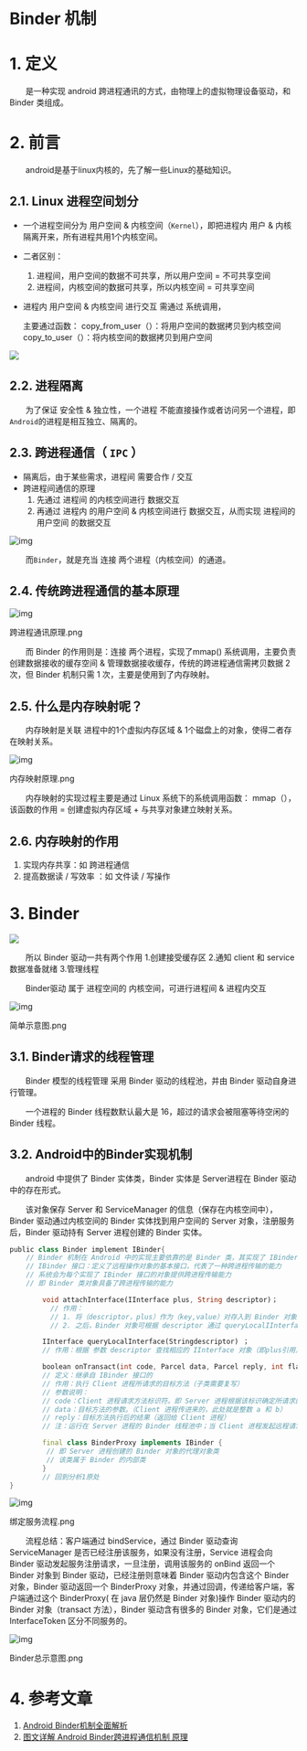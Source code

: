 # Binder 机制

# 1. 定义

　　是一种实现 android 跨进程通讯的方式，由物理上的虚拟物理设备驱动，和 Binder 类组成。

# 2. 前言

　　android是基于linux内核的，先了解一些Linux的基础知识。

## 2.1. Linux 进程空间划分

- 一个进程空间分为 用户空间 & 内核空间（`Kernel`），即把进程内 用户 & 内核 隔离开来，所有进程共用1个内核空间。

- 二者区别：

  1. 进程间，用户空间的数据不可共享，所以用户空间 = 不可共享空间
  2. 进程间，内核空间的数据可共享，所以内核空间 = 可共享空间

- 进程内 用户空间 & 内核空间 进行交互 需通过 系统调用，

  主要通过函数：
   copy_from_user（）：将用户空间的数据拷贝到内核空间
   copy_to_user（）：将内核空间的数据拷贝到用户空间

![](image/linux进程交换数据.png)

## 2.2. 进程隔离

　　为了保证 安全性 & 独立性，一个进程 不能直接操作或者访问另一个进程，即`Android`的进程是相互独立、隔离的。

## 2.3. 跨进程通信（ `IPC` ）

- 隔离后，由于某些需求，进程间 需要合作 / 交互
- 跨进程间通信的原理
  1. 先通过 进程间 的内核空间进行 数据交互
  2. 再通过 进程内 的用户空间 & 内核空间进行 数据交互，从而实现 进程间的用户空间 的数据交互

![img](https://upload-images.jianshu.io/upload_images/944365-f9565f881b81b911.png?imageMogr2/auto-orient/strip%7CimageView2/2)

　　而`Binder`，就是充当 连接 两个进程（内核空间）的通道。

## 2.4. 传统跨进程通信的基本原理

![img](https:////upload-images.jianshu.io/upload_images/14945598-fcc432474edee5c3.png?imageMogr2/auto-orient/strip|imageView2/2/w/1030/format/webp)

跨进程通讯原理.png

　　而 Binder 的作用则是：连接 两个进程，实现了mmap() 系统调用，主要负责 创建数据接收的缓存空间 & 管理数据接收缓存，传统的跨进程通信需拷贝数据 2 次，但 Binder 机制只需 1 次，主要是使用到了内存映射。

## 2.5. 什么是内存映射呢？

　　内存映射是关联 进程中的1个虚拟内存区域 & 1个磁盘上的对象，使得二者存在映射关系。



![img](https:////upload-images.jianshu.io/upload_images/14945598-2da902344f069aea.png?imageMogr2/auto-orient/strip|imageView2/2/w/510/format/webp)

内存映射原理.png



　　内存映射的实现过程主要是通过 Linux 系统下的系统调用函数： mmap（），该函数的作用 = 创建虚拟内存区域 + 与共享对象建立映射关系。

## 2.6. 内存映射的作用

1. 实现内存共享：如 跨进程通信
2. 提高数据读 / 写效率 ：如 文件读 / 写操作

# 3. Binder

![](image/Binder实现跨进程通信.png)

　　所以 Binder 驱动一共有两个作用
 1.创建接受缓存区
 2.通知 client 和 service 数据准备就绪
 3.管理线程

　　Binder驱动 属于 进程空间的 内核空间，可进行进程间 & 进程内交互

![img](https:////upload-images.jianshu.io/upload_images/14945598-8a7c07ea7a924bff.png?imageMogr2/auto-orient/strip|imageView2/2/w/1070/format/webp)

简单示意图.png

## 3.1. Binder请求的线程管理

　　Binder 模型的线程管理 采用 Binder 驱动的线程池，并由 Binder 驱动自身进行管理。

　　一个进程的 Binder 线程数默认最大是 16，超过的请求会被阻塞等待空闲的 Binder 线程。

## 3.2. Android中的Binder实现机制

　　android 中提供了 Binder 实体类，Binder 实体是 Server进程在 Binder 驱动中的存在形式。

　　该对象保存 Server 和 ServiceManager 的信息（保存在内核空间中），Binder 驱动通过内核空间的 Binder 实体找到用户空间的 Server 对象，注册服务后，Binder 驱动持有 Server 进程创建的 Binder 实体。

```dart
public class Binder implement IBinder{
    // Binder 机制在 Android 中的实现主要依靠的是 Binder 类，其实现了 IBinder 接口
    // IBinder 接口：定义了远程操作对象的基本接口，代表了一种跨进程传输的能力
    // 系统会为每个实现了 IBinder 接口的对象提供跨进程传输能力
    // 即 Binder 类对象具备了跨进程传输的能力

        void attachInterface(IInterface plus, String descriptor)；
       	  // 作用：
          // 1. 将（descriptor，plus）作为（key,value）对存入到 Binder 对象中的一个 Map<String,IInterface> 对象中
          // 2. 之后，Binder 对象可根据 descriptor 通过 queryLocalIInterface（） 获得对应 IInterface 对象（即 plus）的引用，可依靠该引用完成对请求方法的调用

        IInterface queryLocalInterface(Stringdescriptor) ；
        // 作用：根据 参数 descriptor 查找相应的 IInterface 对象（即plus引用）

        boolean onTransact(int code, Parcel data, Parcel reply, int flags)；
        // 定义：继承自 IBinder 接口的
        // 作用：执行 Client 进程所请求的目标方法（子类需要复写）
        // 参数说明：
        // code：Client 进程请求方法标识符。即 Server 进程根据该标识确定所请求的目标方法
        // data：目标方法的参数。（Client 进程传进来的，此处就是整数 a 和 b）
        // reply：目标方法执行后的结果（返回给 Client 进程）
        // 注：运行在 Server 进程的 Binder 线程池中；当 Client 进程发起远程请求时，远程请求会要求系统底层执行回调该方法

        final class BinderProxy implements IBinder {
         // 即 Server 进程创建的 Binder 对象的代理对象类
         // 该类属于 Binder 的内部类
        }
        // 回到分析1原处
}
```

![img](https:////upload-images.jianshu.io/upload_images/14945598-0c6a72b2fada8569.png?imageMogr2/auto-orient/strip|imageView2/2/w/1180/format/webp)

绑定服务流程.png

　　流程总结：客户端通过 bindService，通过 Binder 驱动查询 ServiceManager 是否已经注册该服务，如果没有注册，Service 进程会向 Binder 驱动发起服务注册请求，一旦注册，调用该服务的 onBind 返回一个 Binder 对象到 Binder 驱动，已经注册则意味着 Binder 驱动内包含这个 Binder 对象，Binder 驱动返回一个 BinderProxy 对象，并通过回调，传递给客户端，客户端通过这个 BinderProxy( 在 java 层仍然是 Binder 对象)操作 Binder 驱动内的 Binder 对象（transact 方法），Binder 驱动含有很多的 Binder 对象，它们是通过 InterfaceToken 区分不同服务的。

![img](https:////upload-images.jianshu.io/upload_images/14945598-3e12c9a81b483fbe.png?imageMogr2/auto-orient/strip|imageView2/2/w/1200/format/webp)

Binder总示意图.png

# 4. 参考文章

1. [Android Binder机制全面解析](https://www.jianshu.com/p/b5cc1ef9f917)
2. [图文详解 Android Binder跨进程通信机制 原理](https://www.cnblogs.com/xinmengwuheng/p/7070167.html)